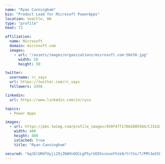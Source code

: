 ```yaml
---
name: "Ryan Cunningham"
bio: "Product Lead for Microsoft PowerApps"
location: Seattle, WA
type: "profile"
heat: 72

affiliation:
  name: Microsoft
  domain: microsoft.com
  images:
    - url: "/assets/images/organizations/microsoft.com-50x50.jpg"
      width: 50
      height: 50

twitter:
  username: rc_says
  url: https://twitter.com/rc_says
  followers: 2456

linkedin:
  url: https://www.linkedin.com/in/rycu

topics:
  - Power Apps

images:
  - url: https://pbs.twimg.com/profile_images/459747717862805504/CJIGZejd_400x400.png
    width: 400
    height: 400
    isCached: true
    title: "Ryan Cunningham"

secured: "bqJblGMdfXyji29jZ6WVnGQlLgP5yrUOXSxsouoYVsk0/YrtSs/T/PMt3wS5FLTYqkl8xh6VeWuATBED+GYesWyP0LsExeSFa2tpxDij+cVKSDBHT3IPJZOob3xwX9mSG915OvS1sdO6OaXvYyDW4qctPzZseNeF/MMO9VS76j5H6wymcFa3qvoMHvIaBu4LbVvNRvDA0FZvoMKpbdw/1tBcdZWxTdEBRjkCmSs9t5E2jVTjSMQW024p1w8ZVSfhxdxJXivH7uRzAJLRBgH/C0Yr99LIl607z3UBXZzHL+oofTZPm4LQVyXHjuymvgaqDzPZItAdaj3QRek8Al97eB8LzLg+6NTzkml1o8NS08DY1SjXokmWQS/Xuq5mSOrWS55D8ih86f8DzOvE1Hd6CCLE29HSggM8NrsIRTGM5LY=;C/6br9E/AU29b8gCY5KCVA=="
---
```


